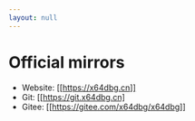 ```yaml
---
layout: null
---
```


# Official mirrors

- Website: [[https://x64dbg.cn]]
- Git: [[https://git.x64dbg.cn]
- Gitee: [[https://gitee.com/x64dbg/x64dbg]]
